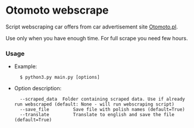 # Otomoto webscrape

Script webscraping car offers from car advertisement site [Otomoto.pl](https://www.otomoto.pl/).

Use only when you have enough time. For full scrape you need few hours.

### Usage
- Example:

		$ python3.py main.py [options]
	
- Option description:  

		--scraped_data 	Folder containing scraped data. Use if already run webscraped (default: None - will run webscraping script)
		--save_file 		Save file with polish names (default=True)
		--translate 		Translate to english and save the file (default=True)
